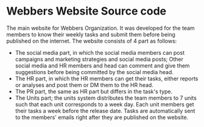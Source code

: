 # Webbers Website Source code

The main website for Webbers Organization. It was developed for the team members to know their weekly tasks and submit them before being published on the internet.
The website consists of 4 part as follows:

* The social media part, in which the social media members can post campaigns and marketing strategies and social media posts; Other social media and HR members and head can comment and give them suggestions before being committed by the social media head.
* The HR part, in which the HR members can get their tasks, either reports or analyses and post them or DM them to the HR head.
* The PR part, the same as HR part but differs in the task's type.
* The Units part; the units system distributes the team members to 7 units such that each unit corresponds to a week day. Each unit members get their tasks a week before the release date. Tasks are automatically sent to the members' emails right after they are published on the website.
